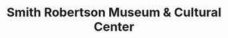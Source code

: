 ---
layout: repo
title: "Smith Robertson Museum & Cultural Center"
id: 23958
permalink: repos/23958/
---